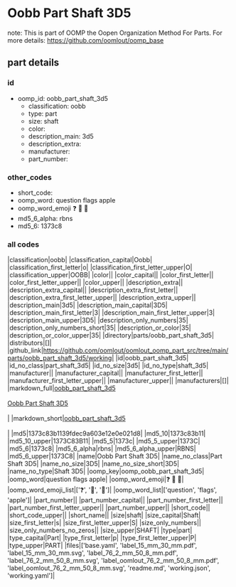 # Oobb Part Shaft 3D5  

note: This is part of OOMP the Oopen Organization Method For Parts. For more details: https://github.com/oomlout/oomp_base

##  part details





### id
* oomp_id: oobb_part_shaft_3d5
  * classification: oobb
  * type: part
  * size: shaft
  * color: 
  * description_main: 3d5
  * description_extra: 
  * manufacturer: 
  * part_number: 

### other_codes
* short_code: 
* oomp_word: question flags apple
* oomp_word_emoji :question: :flags: :apple:
* md5_6_alpha: rbns
* md5_6: 1373c8

### all codes 
|classification|oobb|
|classification_capital|Oobb|
|classification_first_letter|o|
|classification_first_letter_upper|O|
|classification_upper|OOBB|
|color||
|color_capital||
|color_first_letter||
|color_first_letter_upper||
|color_upper||
|description_extra||
|description_extra_capital||
|description_extra_first_letter||
|description_extra_first_letter_upper||
|description_extra_upper||
|description_main|3d5|
|description_main_capital|3D5|
|description_main_first_letter|3|
|description_main_first_letter_upper|3|
|description_main_upper|3D5|
|description_only_numbers|35|
|description_only_numbers_short|35|
|description_or_color|35|
|description_or_color_upper|35|
|directory|parts/oobb_part_shaft_3d5|
|distributors|[]|
|github_link|https://github.com/oomlout/oomlout_oomp_part_src/tree/main/parts/oobb_part_shaft_3d5/working|
|id|oobb_part_shaft_3d5|
|id_no_class|part_shaft_3d5|
|id_no_size|3d5|
|id_no_type|shaft_3d5|
|manufacturer||
|manufacturer_capital||
|manufacturer_first_letter||
|manufacturer_first_letter_upper||
|manufacturer_upper||
|manufacturers|[]|
|markdown_full|[oobb_part_shaft_3d5](https://github.com/oomlout/oomlout_oomp_part_src/tree/main/parts/oobb_part_shaft_3d5/working)<br>[](https://github.com/oomlout/oomlout_oomp_part_src/tree/main/parts/oobb_part_shaft_3d5/working)<br>[Oobb Part Shaft 3D5](https://github.com/oomlout/oomlout_oomp_part_src/tree/main/parts/oobb_part_shaft_3d5/working)<br><br>|
|markdown_short|[oobb_part_shaft_3d5](https://github.com/oomlout/oomlout_oomp_part_src/tree/main/parts/oobb_part_shaft_3d5/working)<br><br>|
|md5|1373c83b1139fdec9a603e12e0e021d8|
|md5_10|1373c83b11|
|md5_10_upper|1373C83B11|
|md5_5|1373c|
|md5_5_upper|1373C|
|md5_6|1373c8|
|md5_6_alpha|rbns|
|md5_6_alpha_upper|RBNS|
|md5_6_upper|1373C8|
|name|Oobb Part Shaft 3D5|
|name_no_class|Part Shaft 3D5|
|name_no_size|3D5|
|name_no_size_short|3D5|
|name_no_type|Shaft 3D5|
|oomp_key|oomp_oobb_part_shaft_3d5|
|oomp_word|question flags apple|
|oomp_word_emoji|:question: :flags: :apple:|
|oomp_word_emoji_list|[':question:', ':flags:', ':apple:']|
|oomp_word_list|['question', 'flags', 'apple']|
|part_number||
|part_number_capital||
|part_number_first_letter||
|part_number_first_letter_upper||
|part_number_upper||
|short_code||
|short_code_upper||
|short_name||
|size|shaft|
|size_capital|Shaft|
|size_first_letter|s|
|size_first_letter_upper|S|
|size_only_numbers||
|size_only_numbers_no_zeros||
|size_upper|SHAFT|
|type|part|
|type_capital|Part|
|type_first_letter|p|
|type_first_letter_upper|P|
|type_upper|PART|
|files|['base.yaml', 'label_15_mm_30_mm.pdf', 'label_15_mm_30_mm.svg', 'label_76_2_mm_50_8_mm.pdf', 'label_76_2_mm_50_8_mm.svg', 'label_oomlout_76_2_mm_50_8_mm.pdf', 'label_oomlout_76_2_mm_50_8_mm.svg', 'readme.md', 'working.json', 'working.yaml']|
